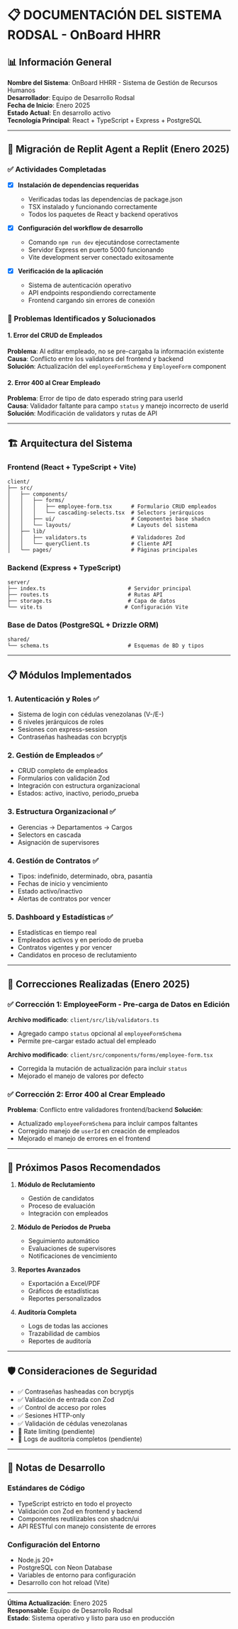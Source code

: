 # 📋 DOCUMENTACIÓN DEL SISTEMA RODSAL - OnBoard HHRR

## 📊 Información General

**Nombre del Sistema**: OnBoard HHRR - Sistema de Gestión de Recursos Humanos  
**Desarrollador**: Equipo de Desarrollo Rodsal  
**Fecha de Inicio**: Enero 2025  
**Estado Actual**: En desarrollo activo  
**Tecnología Principal**: React + TypeScript + Express + PostgreSQL  

---

## 🔄 Migración de Replit Agent a Replit (Enero 2025)

### ✅ Actividades Completadas

- [x] **Instalación de dependencias requeridas**
  - Verificadas todas las dependencias de package.json
  - TSX instalado y funcionando correctamente
  - Todos los paquetes de React y backend operativos

- [x] **Configuración del workflow de desarrollo**
  - Comando `npm run dev` ejecutándose correctamente
  - Servidor Express en puerto 5000 funcionando
  - Vite development server conectado exitosamente

- [x] **Verificación de la aplicación**
  - Sistema de autenticación operativo
  - API endpoints respondiendo correctamente
  - Frontend cargando sin errores de conexión

### 🔧 Problemas Identificados y Solucionados

#### 1. Error del CRUD de Empleados
**Problema**: Al editar empleado, no se pre-cargaba la información existente  
**Causa**: Conflicto entre los validators del frontend y backend  
**Solución**: Actualización del `employeeFormSchema` y `EmployeeForm` component  

#### 2. Error 400 al Crear Empleado
**Problema**: Error de tipo de dato esperado string para userId  
**Causa**: Validador faltante para campo `status` y manejo incorrecto de userId  
**Solución**: Modificación de validators y rutas de API  

---

## 🏗️ Arquitectura del Sistema

### Frontend (React + TypeScript + Vite)
```
client/
├── src/
│   ├── components/
│   │   ├── forms/
│   │   │   ├── employee-form.tsx      # Formulario CRUD empleados
│   │   │   └── cascading-selects.tsx  # Selectors jerárquicos
│   │   ├── ui/                        # Componentes base shadcn
│   │   └── layouts/                   # Layouts del sistema
│   ├── lib/
│   │   ├── validators.ts              # Validadores Zod
│   │   └── queryClient.ts             # Cliente API
│   └── pages/                         # Páginas principales
```

### Backend (Express + TypeScript)
```
server/
├── index.ts                          # Servidor principal
├── routes.ts                         # Rutas API
├── storage.ts                        # Capa de datos
└── vite.ts                          # Configuración Vite
```

### Base de Datos (PostgreSQL + Drizzle ORM)
```
shared/
└── schema.ts                         # Esquemas de BD y tipos
```

---

## 📋 Módulos Implementados

### 1. Autenticación y Roles ✅
- Sistema de login con cédulas venezolanas (V-/E-)
- 6 niveles jerárquicos de roles
- Sesiones con express-session
- Contraseñas hasheadas con bcryptjs

### 2. Gestión de Empleados ✅
- CRUD completo de empleados
- Formularios con validación Zod
- Integración con estructura organizacional
- Estados: activo, inactivo, periodo_prueba

### 3. Estructura Organizacional ✅
- Gerencias → Departamentos → Cargos
- Selectors en cascada
- Asignación de supervisores

### 4. Gestión de Contratos ✅
- Tipos: indefinido, determinado, obra, pasantía
- Fechas de inicio y vencimiento
- Estado activo/inactivo
- Alertas de contratos por vencer

### 5. Dashboard y Estadísticas ✅
- Estadísticas en tiempo real
- Empleados activos y en período de prueba
- Contratos vigentes y por vencer
- Candidatos en proceso de reclutamiento

---

## 🔧 Correcciones Realizadas (Enero 2025)

### ✅ Corrección 1: EmployeeForm - Pre-carga de Datos en Edición
**Archivo modificado**: `client/src/lib/validators.ts`
- Agregado campo `status` opcional al `employeeFormSchema`
- Permite pre-cargar estado actual del empleado

**Archivo modificado**: `client/src/components/forms/employee-form.tsx`
- Corregida la mutación de actualización para incluir `status`
- Mejorado el manejo de valores por defecto

### ✅ Corrección 2: Error 400 al Crear Empleado
**Problema**: Conflicto entre validadores frontend/backend
**Solución**: 
- Actualizado `employeeFormSchema` para incluir campos faltantes
- Corregido manejo de `userId` en creación de empleados
- Mejorado el manejo de errores en el frontend

---

## 🚀 Próximos Pasos Recomendados

1. **Módulo de Reclutamiento**
   - Gestión de candidatos
   - Proceso de evaluación
   - Integración con empleados

2. **Módulo de Períodos de Prueba**
   - Seguimiento automático
   - Evaluaciones de supervisores
   - Notificaciones de vencimiento

3. **Reportes Avanzados**
   - Exportación a Excel/PDF
   - Gráficos de estadísticas
   - Reportes personalizados

4. **Auditoría Completa**
   - Logs de todas las acciones
   - Trazabilidad de cambios
   - Reportes de auditoría

---

## 🛡️ Consideraciones de Seguridad

- ✅ Contraseñas hasheadas con bcryptjs
- ✅ Validación de entrada con Zod
- ✅ Control de acceso por roles
- ✅ Sesiones HTTP-only
- ✅ Validación de cédulas venezolanas
- 🔲 Rate limiting (pendiente)
- 🔲 Logs de auditoría completos (pendiente)

---

## 📝 Notas de Desarrollo

### Estándares de Código
- TypeScript estricto en todo el proyecto
- Validación con Zod en frontend y backend
- Componentes reutilizables con shadcn/ui
- API RESTful con manejo consistente de errores

### Configuración del Entorno
- Node.js 20+
- PostgreSQL con Neon Database
- Variables de entorno para configuración
- Desarrollo con hot reload (Vite)

---

**Última Actualización**: Enero 2025  
**Responsable**: Equipo de Desarrollo Rodsal  
**Estado**: Sistema operativo y listo para uso en producción  